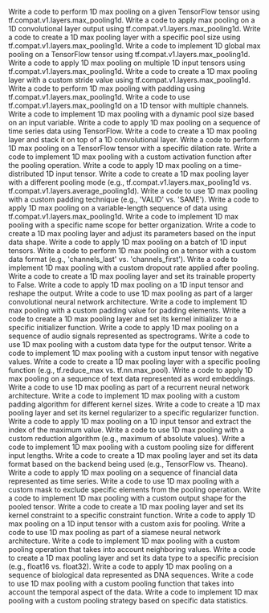 Write a code to perform 1D max pooling on a given TensorFlow tensor using tf.compat.v1.layers.max_pooling1d.
Write a code to apply max pooling on a 1D convolutional layer output using tf.compat.v1.layers.max_pooling1d.
Write a code to create a 1D max pooling layer with a specific pool size using tf.compat.v1.layers.max_pooling1d.
Write a code to implement 1D global max pooling on a TensorFlow tensor using tf.compat.v1.layers.max_pooling1d.
Write a code to apply 1D max pooling on multiple 1D input tensors using tf.compat.v1.layers.max_pooling1d.
Write a code to create a 1D max pooling layer with a custom stride value using tf.compat.v1.layers.max_pooling1d.
Write a code to perform 1D max pooling with padding using tf.compat.v1.layers.max_pooling1d.
Write a code to use tf.compat.v1.layers.max_pooling1d on a 1D tensor with multiple channels.
Write a code to implement 1D max pooling with a dynamic pool size based on an input variable.
Write a code to apply 1D max pooling on a sequence of time series data using TensorFlow.
Write a code to create a 1D max pooling layer and stack it on top of a 1D convolutional layer.
Write a code to perform 1D max pooling on a TensorFlow tensor with a specific dilation rate.
Write a code to implement 1D max pooling with a custom activation function after the pooling operation.
Write a code to apply 1D max pooling on a time-distributed 1D input tensor.
Write a code to create a 1D max pooling layer with a different pooling mode (e.g., tf.compat.v1.layers.max_pooling1d vs. tf.compat.v1.layers.average_pooling1d).
Write a code to use 1D max pooling with a custom padding technique (e.g., 'VALID' vs. 'SAME').
Write a code to apply 1D max pooling on a variable-length sequence of data using tf.compat.v1.layers.max_pooling1d.
Write a code to implement 1D max pooling with a specific name scope for better organization.
Write a code to create a 1D max pooling layer and adjust its parameters based on the input data shape.
Write a code to apply 1D max pooling on a batch of 1D input tensors.
Write a code to perform 1D max pooling on a tensor with a custom data format (e.g., 'channels_last' vs. 'channels_first').
Write a code to implement 1D max pooling with a custom dropout rate applied after pooling.
Write a code to create a 1D max pooling layer and set its trainable property to False.
Write a code to apply 1D max pooling on a 1D input tensor and reshape the output.
Write a code to use 1D max pooling as part of a larger convolutional neural network architecture.
Write a code to implement 1D max pooling with a custom padding value for padding elements.
Write a code to create a 1D max pooling layer and set its kernel initializer to a specific initializer function.
Write a code to apply 1D max pooling on a sequence of audio signals represented as spectrograms.
Write a code to use 1D max pooling with a custom data type for the output tensor.
Write a code to implement 1D max pooling with a custom input tensor with negative values.
Write a code to create a 1D max pooling layer with a specific pooling function (e.g., tf.reduce_max vs. tf.nn.max_pool).
Write a code to apply 1D max pooling on a sequence of text data represented as word embeddings.
Write a code to use 1D max pooling as part of a recurrent neural network architecture.
Write a code to implement 1D max pooling with a custom padding algorithm for different kernel sizes.
Write a code to create a 1D max pooling layer and set its kernel regularizer to a specific regularizer function.
Write a code to apply 1D max pooling on a 1D input tensor and extract the index of the maximum value.
Write a code to use 1D max pooling with a custom reduction algorithm (e.g., maximum of absolute values).
Write a code to implement 1D max pooling with a custom pooling size for different input lengths.
Write a code to create a 1D max pooling layer and set its data format based on the backend being used (e.g., TensorFlow vs. Theano).
Write a code to apply 1D max pooling on a sequence of financial data represented as time series.
Write a code to use 1D max pooling with a custom mask to exclude specific elements from the pooling operation.
Write a code to implement 1D max pooling with a custom output shape for the pooled tensor.
Write a code to create a 1D max pooling layer and set its kernel constraint to a specific constraint function.
Write a code to apply 1D max pooling on a 1D input tensor with a custom axis for pooling.
Write a code to use 1D max pooling as part of a siamese neural network architecture.
Write a code to implement 1D max pooling with a custom pooling operation that takes into account neighboring values.
Write a code to create a 1D max pooling layer and set its data type to a specific precision (e.g., float16 vs. float32).
Write a code to apply 1D max pooling on a sequence of biological data represented as DNA sequences.
Write a code to use 1D max pooling with a custom pooling function that takes into account the temporal aspect of the data.
Write a code to implement 1D max pooling with a custom pooling strategy based on specific data statistics.